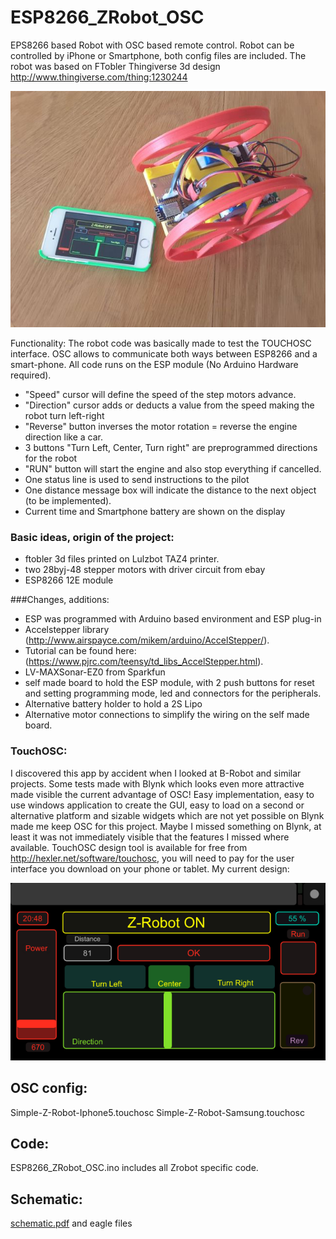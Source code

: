 # ESP8266_ZRobot_OSC

EPS8266 based Robot with OSC based remote control. Robot can be controlled by iPhone or Smartphone, both config files are included.
The robot was based on FTobler Thingiverse 3d design http://www.thingiverse.com/thing:1230244

![Alt tag](pics/zrobot.jpg)

Functionality: The robot code was basically made to test the TOUCHOSC interface. OSC allows to communicate both 
	ways between ESP8266 and a smart-phone. All code runs on the ESP module (No Arduino Hardware required).
- "Speed" cursor will define the speed of the step motors advance.
- "Direction" cursor adds or deducts a value from the speed making the robot turn left-right
- "Reverse" button inverses the motor rotation = reverse the engine direction like a car.
- 3 buttons "Turn Left, Center, Turn right" are preprogrammed directions for the robot
- "RUN" button will start the engine and also stop everything if cancelled.
- One status line is used to send instructions to the pilot
- One distance message box will indicate the distance to the next object (to be implemented).
- Current time and Smartphone battery are shown on the display

### Basic ideas, origin of the project:

- ftobler 3d files printed on Lulzbot TAZ4 printer.
- two 28byj-48 stepper motors with driver circuit from ebay
- ESP8266 12E module
	
###Changes, additions:

- ESP was programmed with Arduino based environment and ESP plug-in
- Accelstepper library (http://www.airspayce.com/mikem/arduino/AccelStepper/).
- Tutorial can be found here: (https://www.pjrc.com/teensy/td_libs_AccelStepper.html).
- LV-MAXSonar-EZ0 from Sparkfun
- self made board to hold the ESP module, with 2 push buttons for reset and setting programming mode, 
  led and connectors for the peripherals.
- Alternative battery holder to hold a 2S Lipo
- Alternative motor connections to simplify the wiring on the self made board.

### TouchOSC:

I discovered this app by accident when I looked at B-Robot and similar projects. Some tests made with 
Blynk which looks even more attractive made visible the current advantage of OSC! Easy implementation,
easy to use windows application to create the GUI, easy to load on a second or alternative platform 
and sizable widgets which are not yet possible on Blynk made me keep OSC for this project. Maybe I 
missed something on Blynk, at least it was not immediately visible that the features I missed where 
available. TouchOSC design tool is available for free from http://hexler.net/software/touchosc, you 
will need to pay for the user interface you download on your phone or tablet.
My current design:

![Alt tag](pics/osc_display.png)


OSC config: 
----------
Simple-Z-Robot-Iphone5.touchosc
Simple-Z-Robot-Samsung.touchosc
	
Code:
----
ESP8266_ZRobot_OSC.ino includes all Zrobot specific code.

Schematic:
---------
[schematic.pdf](schematic.pdf) and eagle files
			
